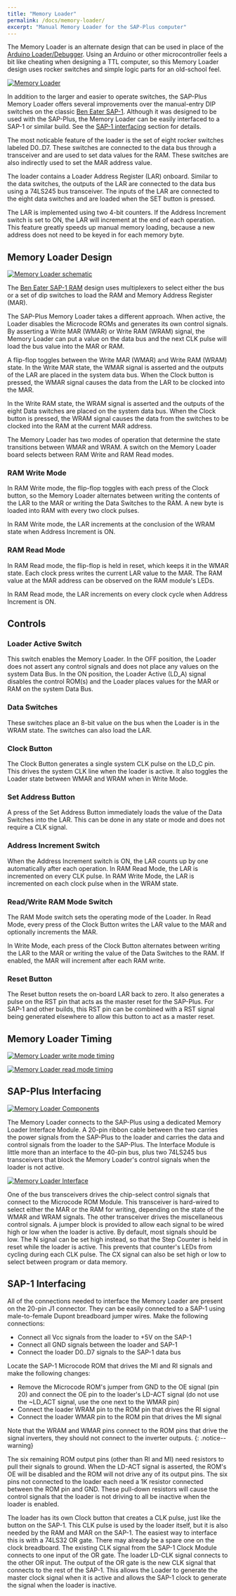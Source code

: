 ```yaml
---
title: "Memory Loader"
permalink: /docs/memory-loader/
excerpt: "Manual Memory Loader for the SAP-Plus computer"
---
```


The Memory Loader is an alternate design that can be used in place of the [Arduino Loader/Debugger](../loader/).  Using an Arduino or other microcontroller feels a bit like cheating when designing a TTL computer, so this Memory Loader design uses rocker switches and simple logic parts for an old-school feel.

[![Memory Loader](../../assets/images/memory-loader-module.jpg "memory loader")](../../assets/images/memory-loader-module.jpg)

In addition to the larger and easier to operate switches, the SAP-Plus Memory Loader offers several improvements over the manual-entry DIP switches on the classic [Ben Eater SAP-1](https://eater.net/8bit/ram).  Although it was designed to be used with the SAP-Plus, the Memory Loader can be easily interfaced to a SAP-1 or similar build.  See the [SAP-1 interfacing](#sap-1-interfacing) section for details.

The most noticable feature of the loader is the set of eight rocker switches labeled D0..D7.  These switches are connected to the data bus through a transceiver and are used to set data values for the RAM.  These switches are also indirectly used to set the MAR address value.  

The loader contains a Loader Address Register (LAR) onboard.  Similar to the data switches, the outputs of the LAR are connected to the data bus using a 74LS245 bus transceiver.  The inputs of the LAR are connected to the eight data switches and are loaded when the SET button is pressed.

The LAR is implemented using two 4-bit counters.  If the Address Increment switch is set to ON, the LAR will increment at the end of each operation.  This feature greatly speeds up manual memory loading, because a new address does not need to be keyed in for each memory byte.

## Memory Loader Design

[![Memory Loader schematic](../../assets/images/memory-loader-schematic.png "memory loader schematic")](../../assets/images/memory-loader-schematic.png)

The [Ben Eater SAP-1 RAM](https://eater.net/8bit/ram) design uses multiplexers to select either the bus or a set of dip switches to load the RAM and Memory Address Register (MAR).

The SAP-Plus Memory Loader takes a different approach.  When active, the Loader disables the Microcode ROMs and generates its own control signals.  By asserting a Write MAR (WMAR) or Write RAM (WRAM) signal, the Memory Loader can put a value on the data bus and the next CLK pulse will load the bus value into the MAR or RAM.

A flip-flop toggles between the Write MAR (WMAR) and Write RAM (WRAM) state.  In the Write MAR state, the WMAR signal is asserted and the outputs of the LAR are placed in the system data bus.  When the Clock button is pressed, the WMAR signal causes the data from the LAR to be clocked into the MAR.

In the Write RAM state, the WRAM signal is asserted and the outputs of the eight Data switches are placed on the system data bus.  When the Clock button is pressed, the WRAM signal causes the data from the switches to be clocked into the RAM at the current MAR address.

The Memory Loader has two modes of operation that determine the state transitions between WMAR and WRAM.  A switch on the Memory Loader board selects between RAM Write and RAM Read modes.

### RAM Write Mode

In RAM Write mode, the flip-flop toggles with each press of the Clock button, so the Memory Loader alternates between writing the contents of the LAR to the MAR or writing the Data Switches to the RAM.  A new byte is loaded into RAM with every two clock pulses.

In RAM Write mode, the LAR increments at the conclusion of the WRAM state when Address Increment is ON.

### RAM Read Mode

In RAM Read mode, the flip-flop is held in reset, which keeps it in the WMAR state.  Each clock press writes the current LAR value to the MAR. The RAM value at the MAR address can be observed on the RAM module's LEDs.

In RAM Read mode, the LAR increments on every clock cycle when Address Increment is ON.

## Controls

### Loader Active Switch

This switch enables the Memory Loader.  In the OFF position, the Loader does not assert any control signals and does not place any values on the system Data Bus.  In the ON position, the Loader Active (LD_A) signal disables the control ROM(s) and the Loader places values for the MAR or RAM on the system Data Bus.

### Data Switches

These switches place an 8-bit value on the bus when the Loader is in the WRAM state.  The switches can also load the LAR.

### Clock Button

The Clock Button generates a single system CLK pulse on the LD_C pin.  This drives the system CLK line when the loader is active.  It also toggles the Loader state between WMAR and WRAM when in Write Mode.

### Set Address Button

A press of the Set Address Button immediately loads the value of the Data Switches into the LAR.  This can be done in any state or mode and does not require a CLK signal.

### Address Increment Switch

When the Address Increment switch is ON, the LAR counts up by one automatically after each operation.  In RAM Read Mode, the LAR is incremented on every CLK pulse.  In RAM Write Mode, the LAR is incremented on each clock pulse when in the WRAM state.

### Read/Write RAM Mode Switch

The RAM Mode switch sets the operating mode of the Loader.  In Read Mode, every press of the Clock Button writes the LAR value to the MAR and optionally increments the MAR.

In Write Mode, each press of the Clock Button alternates between writing the LAR to the MAR or writing the value of the Data Switches to the RAM.  If enabled, the MAR will increment after each RAM write.

### Reset Button

The Reset button resets the on-board LAR back to zero.  It also generates a pulse on the RST pin that acts as the master reset for the SAP-Plus.  For SAP-1 and other builds, this RST pin can be combined with a RST signal being generated elsewhere to allow this button to act as a master reset.

## Memory Loader Timing

[![Memory Loader write mode timing](../../assets/images/timing-memory-loader-write.png "memory loader write mode timing")](../../assets/images/timing-memory-loader=write.png)

[![Memory Loader read mode timing](../../assets/images/timing-memory-loader-read.png "memory loader read mode timing")](../../assets/images/timing-memory-loader-read.png)

## SAP-Plus Interfacing

[![Memory Loader Components](../../assets/images/memory-loader-components.jpg "memory loader")](../../assets/images/memory-loader-components.jpg)

The Memory Loader connects to the SAP-Plus using a dedicated Memory Loader Interface Module.  A 20-pin ribbon cable between the two carries the power signals from the SAP-Plus to the loader and carries the data and control signals from the loader to the SAP-Plus.  The Interface Module is little more than an interface to the 40-pin bus, plus two 74LS245 bus transceivers that block the Memory Loader's control signals when the loader is not active.

[![Memory Loader Interface](../../assets/images/memory-loader-interface-module.jpg "memory loader")](../../assets/images/memory-loader-interface-module.jpg)

One of the bus transceivers drives the chip-select control signals that connect to the Microcode ROM Module.  This transceiver is hard-wired to select either the MAR or the RAM for writing, depending on the state of the WMAR and WRAM signals.  The other transceiver drives the miscellaneous control signals.  A jumper block is provided to allow each signal to be wired high or low when the loader is active.  By default, most signals should be low.  The N signal can be set high instead, so that the Step Counter is held in reset while the loader is active.  This prevents that counter's LEDs from cycling during each CLK pulse.  The CX signal can also be set high or low to select between program or data memory.

## SAP-1 Interfacing

All of the connections needed to interface the Memory Loader are present on the 20-pin J1 connector.  They can be easily connected to a SAP-1 using male-to-female Dupont breadboard jumper wires.  Make the following connections:

* Connect all Vcc signals from the loader to +5V on the SAP-1
* Connect all GND signals between the loader and SAP-1
* Connect the loader D0..D7 signals to the SAP-1 data bus

Locate the SAP-1 Microcode ROM that drives the MI and RI signals and make the following changes:

* Remove the Microcode ROM's jumper from GND to the OE signal (pin 20) and connect the OE pin to the loader's LD-ACT signal (do not use the ~LD_ACT signal, use the one next to the WMAR pin)
* Connect the loader WRAM pin to the ROM pin that drives the RI signal
* Connect the loader WMAR pin to the ROM pin that drives the MI signal

Note that the WRAM and WMAR pins connect to the ROM pins that drive the signal inverters, they should not connect to the inverter outputs.
{: .notice--warning}

The six remaining ROM output pins (other than RI and MI) need resistors to pull their signals to ground.  When the LD-ACT signal is asserted, the ROM's OE will be disabled and the ROM will not drive any of its output pins.  The six pins not connected to the loader each need a 1K resistor connected between the ROM pin and GND.  These pull-down resistors will cause the control signals that the loader is not driving to all be inactive when the loader is enabled.

The loader has its own Clock button that creates a CLK pulse, just like the button on the SAP-1.  This CLK pulse is used by the loader itself, but it is also needed by the RAM and MAR on the SAP-1.  The easiest way to interface this is with a 74LS32 OR gate.  There may already be a spare one on the clock breadboard.  The existing CLK signal from the SAP-1 Clock Module connects to one input of the OR gate.  The loader LD-CLK signal connects to the other OR input.  The output of the OR gate is the new CLK signal that connects to the rest of the SAP-1.  This allows the Loader to generate the master clock signal when it is active and allows the SAP-1 clock to generate the signal when the loader is inactive.
